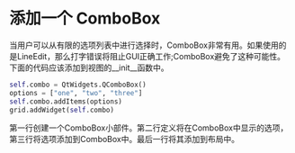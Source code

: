 # 添加一个 ComboBox

当用户可以从有限的选项列表中进行选择时，ComboBox非常有用。如果使用的是LineEdit，那么打字错误将阻止GUI正确工作;ComboBox避免了这种可能性。
下面的代码应该添加到视图的\__init__函数中。

```python
self.combo = QtWidgets.QComboBox()
options = ["one", "two", "three"]
self.combo.addItems(options)
grid.addWidget(self.combo)
```

第一行创建一个ComboBox小部件。第二行定义将在ComboBox中显示的选项，第三行将选项添加到ComboBox中。最后一行将其添加到布局中。
